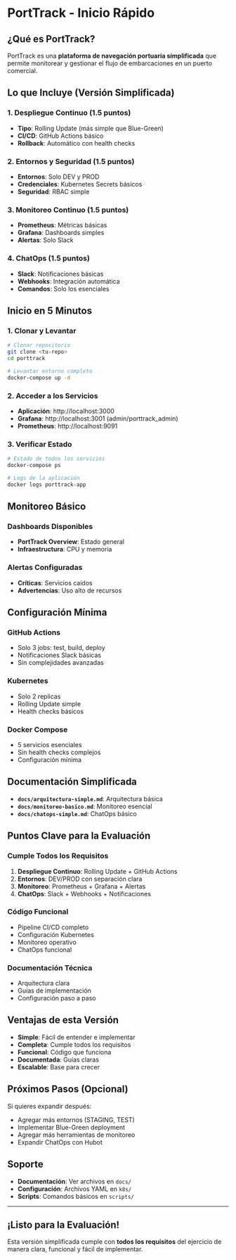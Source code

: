 # PortTrack - Inicio Rápido

## ¿Qué es PortTrack?

PortTrack es una **plataforma de navegación portuaria simplificada** que permite monitorear y gestionar el flujo de embarcaciones en un puerto comercial.

## Lo que Incluye (Versión Simplificada)

### 1. **Despliegue Continuo (1.5 puntos)**
- **Tipo**: Rolling Update (más simple que Blue-Green)
- **CI/CD**: GitHub Actions básico
- **Rollback**: Automático con health checks

### 2. **Entornos y Seguridad (1.5 puntos)**
- **Entornos**: Solo DEV y PROD
- **Credenciales**: Kubernetes Secrets básicos
- **Seguridad**: RBAC simple

### 3. **Monitoreo Continuo (1.5 puntos)**
- **Prometheus**: Métricas básicas
- **Grafana**: Dashboards simples
- **Alertas**: Solo Slack

### 4. **ChatOps (1.5 puntos)**
- **Slack**: Notificaciones básicas
- **Webhooks**: Integración automática
- **Comandos**: Solo los esenciales

## Inicio en 5 Minutos

### 1. **Clonar y Levantar**
```bash
# Clonar repositorio
git clone <tu-repo>
cd porttrack

# Levantar entorno completo
docker-compose up -d
```

### 2. **Acceder a los Servicios**
- **Aplicación**: http://localhost:3000
- **Grafana**: http://localhost:3001 (admin/porttrack_admin)
- **Prometheus**: http://localhost:9091

### 3. **Verificar Estado**
```bash
# Estado de todos los servicios
docker-compose ps

# Logs de la aplicación
docker logs porttrack-app
```

## Monitoreo Básico

### **Dashboards Disponibles**
- **PortTrack Overview**: Estado general
- **Infraestructura**: CPU y memoria

### **Alertas Configuradas**
- **Críticas**: Servicios caídos
- **Advertencias**: Uso alto de recursos

## Configuración Mínima

### **GitHub Actions**
- Solo 3 jobs: test, build, deploy
- Notificaciones Slack básicas
- Sin complejidades avanzadas

### **Kubernetes**
- Solo 2 replicas
- Rolling Update simple
- Health checks básicos

### **Docker Compose**
- 5 servicios esenciales
- Sin health checks complejos
- Configuración mínima

## Documentación Simplificada

- **`docs/arquitectura-simple.md`**: Arquitectura básica
- **`docs/monitoreo-basico.md`**: Monitoreo esencial
- **`docs/chatops-simple.md`**: ChatOps básico

## Puntos Clave para la Evaluación

### **Cumple Todos los Requisitos**
1. **Despliegue Continuo**: Rolling Update + GitHub Actions
2. **Entornos**: DEV/PROD con separación clara
3. **Monitoreo**: Prometheus + Grafana + Alertas
4. **ChatOps**: Slack + Webhooks + Notificaciones

### **Código Funcional**
- Pipeline CI/CD completo
- Configuración Kubernetes
- Monitoreo operativo
- ChatOps funcional

### **Documentación Técnica**
- Arquitectura clara
- Guías de implementación
- Configuración paso a paso

## Ventajas de esta Versión

- **Simple**: Fácil de entender e implementar
- **Completa**: Cumple todos los requisitos
- **Funcional**: Código que funciona
- **Documentada**: Guías claras
- **Escalable**: Base para crecer

## Próximos Pasos (Opcional)

Si quieres expandir después:
- Agregar más entornos (STAGING, TEST)
- Implementar Blue-Green deployment
- Agregar más herramientas de monitoreo
- Expandir ChatOps con Hubot

## Soporte

- **Documentación**: Ver archivos en `docs/`
- **Configuración**: Archivos YAML en `k8s/`
- **Scripts**: Comandos básicos en `scripts/`

---

## ¡Listo para la Evaluación!

Esta versión simplificada cumple con **todos los requisitos** del ejercicio de manera clara, funcional y fácil de implementar.
